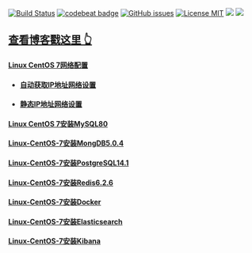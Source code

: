 [![Build Status](https://travis-ci.org/zhanglibo610/zhanglibo610.github.io.svg?branch=master)](https://travis-ci.org/zhanglibo610/zhanglibo610.github.io)
[![codebeat badge](https://codebeat.co/badges/5f031df3-f6c1-4ec0-911a-ff6617ca50b9)](https://codebeat.co/projects/github-com-zhanglibo610-zhanglibo610-github-io-master)
[![GitHub issues](https://img.shields.io/github/issues/zhanglibo610/zhanglibo610.github.io.svg?style=flat)](https://github.com/zhanglibo610/zhanglibo610.github.io/issues)
[![License MIT](https://img.shields.io/badge/license-MIT-blue.svg?style=flat)](https://github.com/home-assistant/home-assistant-iOS/blob/master/LICENSE)
[![](https://img.shields.io/github/stars/zhanglibo610/zhanglibo610.github.io.svg?style=social&label=Star)](https://github.com/zhanglibo610/zhanglibo610.github.io)
[![](https://img.shields.io/github/forks/zhanglibo610/zhanglibo610.github.io.svg?style=social&label=Fork)](https://github.com/zhanglibo610/zhanglibo610.github.io)

## [查看博客戳这里 👆](http://zhanglibo610.github.io)

#### [Linux CentOS 7网络配置](https://zhanglibo610.github.io/2021/11/30/Linux-CentOS-7%E7%BD%91%E7%BB%9C%E9%85%8D%E7%BD%AE/)
* #### [自动获取IP地址网络设置](https://zhanglibo610.github.io/2021/11/30/Linux-CentOS-7%E7%BD%91%E7%BB%9C%E9%85%8D%E7%BD%AE/#%E8%87%AA%E5%8A%A8%E8%8E%B7%E5%8F%96ip%E5%9C%B0%E5%9D%80%E7%BD%91%E7%BB%9C%E8%AE%BE%E7%BD%AE)
* #### [静态IP地址网络设置](https://zhanglibo610.github.io/2021/11/30/Linux-CentOS-7%E7%BD%91%E7%BB%9C%E9%85%8D%E7%BD%AE/#%E9%9D%99%E6%80%81ip%E5%9C%B0%E5%9D%80%E7%BD%91%E7%BB%9C%E8%AE%BE%E7%BD%AE)

#### [Linux CentOS 7安装MySQL80](https://zhanglibo610.github.io/2021/12/01/Linux-CentOS-7%E5%AE%89%E8%A3%85MySQL80/)

#### [Linux-CentOS-7安装MongDB5.0.4](https://zhanglibo610.github.io/2021/12/02/Linux-CentOS-7%E5%AE%89%E8%A3%85MongDB5.0.4/)

#### [Linux-CentOS-7安装PostgreSQL14.1](https://zhanglibo610.github.io/2021/12/02/Linux-CentOS-7%E5%AE%89%E8%A3%85PostgreSQL14.1/)

#### [Linux-CentOS-7安装Redis6.2.6](https://zhanglibo610.github.io/2021/12/02/Linux-CentOS-7%E5%AE%89%E8%A3%85PostgreSQL14.1/)

#### [Linux-CentOS-7安装Docker](https://zhanglibo610.github.io/2021/12/03/Linux-CentOS-7%E5%AE%89%E8%A3%85docker/)

#### [Linux-CentOS-7安装Elasticsearch](https://zhanglibo610.github.io/2021/12/03/Linux-CentOS-7%E5%AE%89%E8%A3%85Elasticsearch/)

#### [Linux-CentOS-7安装Kibana](https://zhanglibo610.github.io/2021/12/03/Linux-CentOS-7%E5%AE%89%E8%A3%85Kibana/)
